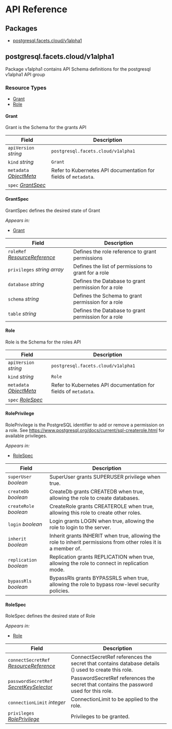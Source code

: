 # API Reference

## Packages
- [postgresql.facets.cloud/v1alpha1](#postgresqlfacetscloudv1alpha1)


## postgresql.facets.cloud/v1alpha1

Package v1alpha1 contains API Schema definitions for the postgresql v1alpha1 API group

### Resource Types
- [Grant](#grant)
- [Role](#role)



#### Grant



Grant is the Schema for the grants API



| Field | Description |
| --- | --- |
| `apiVersion` _string_ | `postgresql.facets.cloud/v1alpha1`
| `kind` _string_ | `Grant`
| `metadata` _[ObjectMeta](https://kubernetes.io/docs/reference/generated/kubernetes-api/v1.23/#objectmeta-v1-meta)_ | Refer to Kubernetes API documentation for fields of `metadata`. |
| `spec` _[GrantSpec](#grantspec)_ |  |


#### GrantSpec



GrantSpec defines the desired state of Grant

_Appears in:_
- [Grant](#grant)

| Field | Description |
| --- | --- |
| `roleRef` _[ResourceReference](#resourcereference)_ | Defines the role reference to grant permissions |
| `privileges` _string array_ | Defines the list of permissions to grant for a role |
| `database` _string_ | Defines the Database to grant permission for a role |
| `schema` _string_ | Defines the Schema to grant permission for a role |
| `table` _string_ | Defines the Database to grant permission for a role |


#### Role



Role is the Schema for the roles API



| Field | Description |
| --- | --- |
| `apiVersion` _string_ | `postgresql.facets.cloud/v1alpha1`
| `kind` _string_ | `Role`
| `metadata` _[ObjectMeta](https://kubernetes.io/docs/reference/generated/kubernetes-api/v1.23/#objectmeta-v1-meta)_ | Refer to Kubernetes API documentation for fields of `metadata`. |
| `spec` _[RoleSpec](#rolespec)_ |  |


#### RolePrivilege



RolePrivilege is the PostgreSQL identifier to add or remove a permission on a role. See https://www.postgresql.org/docs/current/sql-createrole.html for available privileges.

_Appears in:_
- [RoleSpec](#rolespec)

| Field | Description |
| --- | --- |
| `superUser` _boolean_ | SuperUser grants SUPERUSER privilege when true. |
| `createDb` _boolean_ | CreateDb grants CREATEDB when true, allowing the role to create databases. |
| `createRole` _boolean_ | CreateRole grants CREATEROLE when true, allowing this role to create other roles. |
| `login` _boolean_ | Login grants LOGIN when true, allowing the role to login to the server. |
| `inherit` _boolean_ | Inherit grants INHERIT when true, allowing the role to inherit permissions from other roles it is a member of. |
| `replication` _boolean_ | Replication grants REPLICATION when true, allowing the role to connect in replication mode. |
| `bypassRls` _boolean_ | BypassRls grants BYPASSRLS when true, allowing the role to bypass row-level security policies. |


#### RoleSpec



RoleSpec defines the desired state of Role

_Appears in:_
- [Role](#role)

| Field | Description |
| --- | --- |
| `connectSecretRef` _[ResourceReference](#resourcereference)_ | ConnectSecretRef references the secret that contains database details () used to create this role. |
| `passwordSecretRef` _[SecretKeySelector](#secretkeyselector)_ | PasswordSecretRef references the secret that contains the password used for this role. |
| `connectionLimit` _integer_ | ConnectionLimit to be applied to the role. |
| `privileges` _[RolePrivilege](#roleprivilege)_ | Privileges to be granted. |




